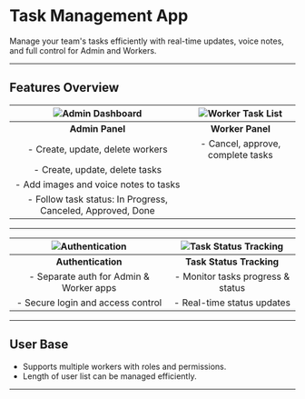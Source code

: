 # Task Management App

Manage your team's tasks efficiently with real-time updates, voice notes, and full control for Admin and Workers.

---

## Features Overview

| ![Admin Dashboard](images/admin_dashboard.png) | ![Worker Task List](images/1.png) |
|:----------------------------------------------:|:--------------------------------------------:|
| **Admin Panel**                                | **Worker Panel**                             |
| - Create, update, delete workers               | - Cancel, approve, complete tasks            |
| - Create, update, delete tasks                  |                                              |
| - Add images and voice notes to tasks           |                                              |
| - Follow task status: In Progress, Canceled, Approved, Done |                                      |

---

| ![Authentication](images/auth_screen.png) | ![Task Status Tracking](images/task_status.png) |
|:-----------------------------------------:|:-----------------------------------------------:|
| **Authentication**                        | **Task Status Tracking**                         |
| - Separate auth for Admin & Worker apps   | - Monitor tasks progress & status                |
| - Secure login and access control          | - Real-time status updates                         |

---

## User Base

- Supports multiple workers with roles and permissions.
- Length of user list can be managed efficiently.

---

